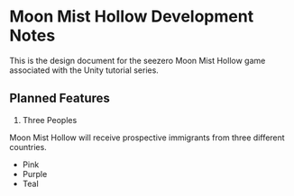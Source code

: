 ﻿# Moon Mist Hollow Development Notes

This is the design document for the seezero Moon Mist Hollow game associated
with the Unity tutorial series.

## Planned Features

1. Three Peoples

Moon Mist Hollow will receive prospective immigrants from three different
countries.

- Pink
- Purple
- Teal

